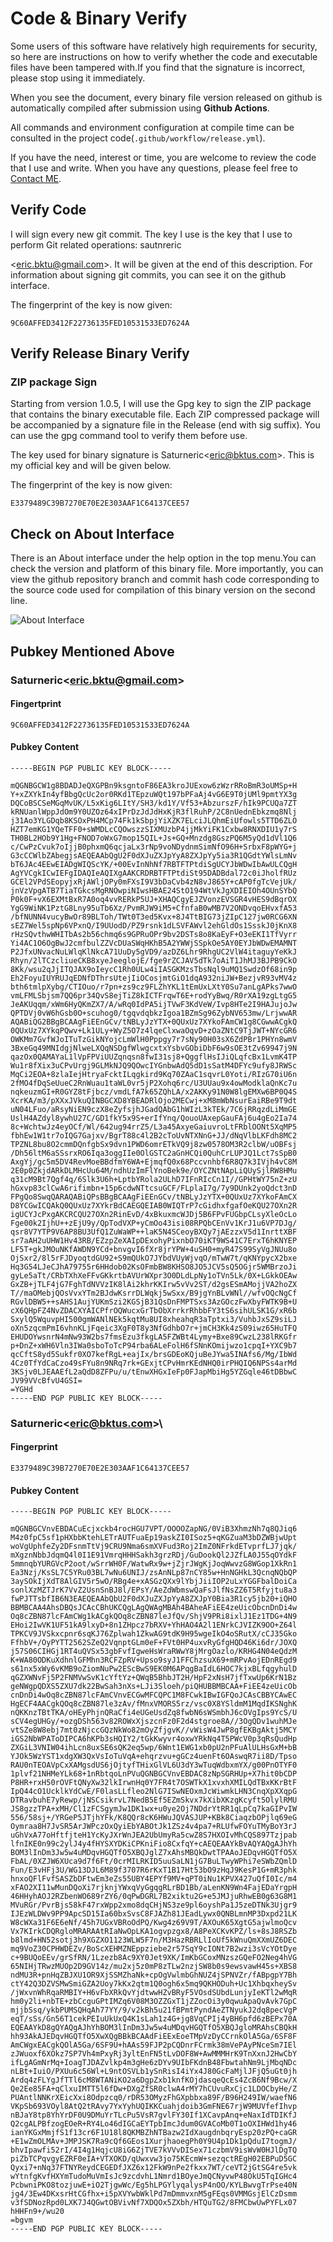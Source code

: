 # Code & Binary Verify

Some users of this software have relatively high requirements for security, so here are instructions on how to verify
whether the code and executable files have been tampered with.If you find that the signature is incorrect, please stop
using it immediately.

When you see the document, every binary file version released on github is automatically compiled after submission using
**Github Actions**.

All commands and environment configuration at compile time can be consulted in the project
code(`.github/workflow/release.yml`).

If you have the need, interest or time, you are welcome to review the code that I use and write. When you have any
questions, please feel free to [Contact ME](../contract.md).

## Verify Code

I will sign every new git commit. The key I use is the key that I use to perform Git related operations:
sautnreric

\<eric.bktu@gmail.com\>. It will be given at the end of this description. For information about signing git commits, you
can see it on the github interface.

The fingerprint of the key is now given:

```text
9C60AFFED3412F22736135FED10531533ED7624A
```

## Verify Release Binary Verify

### ZIP package Sign

Starting from version 1.0.5, I will use the Gpg key to sign the ZIP package that contains the binary executable file.
Each ZIP compressed package will be accompanied by a signature file in the Release (end with sig suffix). You can use
the gpg command tool to verify them before use.

The key used for binary signature is Saturneric\<eric@bktus.com\>. This is my official key and will be given below.

The fingerprint of the key is now given:

```text
E3379489C39B7270E70E2E303AAF1C64137CEE57
```

## Check on About Interface

There is an About interface under the help option in the top menu.You can check the version and platform of this binary
file. More importantly, you can view the github repository branch and commit hash code corresponding to the source code
used for compilation of this binary version on the second line.

![About Interface](https://github.com/saturneric/Blob/blob/master/screenshots/check-build.png?raw=true)

## Pubkey Mentioned Above

### Saturneric\<eric.bktu@gmail.com\>

#### Fingertprint

```text
9C60AFFED3412F22736135FED10531533ED7624A
```

#### Pubkey Content

```text
-----BEGIN PGP PUBLIC KEY BLOCK-----

mQGNBGCW1g8BDADJeQXGPBn9ksgntoF86EA3kroJUExow6zWzrRRoBmR3oUMSp+H
Y+xZXYkIn4yfBbgQcUc2or0RKd1TEpzuWQt197bPFaAj4vG6E9T0jUMl9pmtYX3g
DQCoBSCSeMGqMvUK/L5xKig6LItY/SH3/kd1Y/Vf53+AbzurszF/hIk9PCUQa7ZT
kRNUanlWppJdOm9Y0UZOz64xIPrDzJdJdHxKjR3flRuhP/2C8nUednEbkzmq8Nlj
j31Ao3YLGDqb8KSOxPH4MCp74Fk1kSbpjYiXZK7ELciJLQhmEiUfowls5TTD6ZLO
HZT7emKG1YQeTFF0+sWMDLcCQOwszzSIXMUzbP4jjMkYiFK1Cxbw8RNXDIU1y7rS
TH0BL2HOb9Y1Hg+FNOD7oWxG7mop15QIL+Js+GQ+Mnzdg8GszPQ6M5yQd1dVl1Q6
c/CwPzCvuk7oIjjB0phxmQ6qcjaLx3rNp9voNDydnmSimNfO96H+SrbxF8pWYG+j
G3cCCWlbZAbegjsAEQEAAbQgU2F0dXJuZXJpYyA8ZXJpYy5ia3R1QGdtYWlsLmNv
bT6JAc4EEwEIADgWIQScYK/+00EvInNhNf7RBTFTPtdiSgUCYJbWDwIbAwULCQgH
AgYVCgkICwIEFgIDAQIeAQIXgAAKCRDRBTFTPtdiSt95DADBdal72c0iJholfRUz
GCEl2VPdSEopyjxRjAWljOPy0mFXsI9V3bDaCvb4zN8vJ865Y+cAP0fgTcVejUk/
jnVzVpgATB7TiaTGkcsMgRNOwpiNIwsHBAE24StO194WtVkJgXDIEIOh4OUnSYbQ
P0k0F+vX6EXMtBxR7A0oq4vvRERkP5UJ+XHAQCgyEJZVonzEVSGR4vHES9dBqrOX
YgG9WiNK1PztG8Lny95uTb6Xz/PvmRJW9iM5+CfnfaB0wMB7V2ONDvqoEHvxfA53
/bfNUNN4vucyBwOr89BLToh/TWt0T3ed5Kvx+8J4TtBIG73jZIpC127jw0RCG6XN
sEZ7Wel5spNp6VPxnQ/I9UUodD/PZ9rsnk1dLSVFAWvl2ehGldOs1SsskJ0jKnX8
rHzSQvthwWHITbAs2b56chmq6s9GPRuOPr9bv2DSTs8o8KaEyF+O3eEKI1TfVyrr
Yi4AC1O6OgBwJ2cmfbulZZVcDUaSWqHKhB5A2YWWjSSpkOe5AY0EYJbWDwEMAMNT
P2JfxUNvacNuLWlqKlNkcA71UuDy5gVD9/azDZ6Lhr9RhgUC2VlW4itaguyYeKkJ
Rhyn/2lTCzcliueCKB8xyeJeeglojE/fge9rZCJAV5dTk7oAiT1JhMJ3BJPB9CkO
8Kk/wsu2qJjITQJAX9oIeycC1Rh0ULw4iIASGKMzsTbsNql9uMQ1SwdzOf68in9p
Eh2FoyuIUYRUJqEDNfDThrsUtejIiOCosjmtGiO1dqA932niJW+BezjvR93vMV4z
bth6tmlpXybg/CTIOuo/r7pn+zs9cz9FLZhYKL1tEmUxLXtY0Su7anLgAPks7wwO
vmLFMLSbjsm7QQ6pr34QvS8ejTiZ8kICTFrqwT6E+rodYyBwq/R0rXA19zgLtgG5
JeAKUqqm/xWm6HyQKmZX7/A/wRq0IdPA5ijTVwF3KdVeW/Ivp8HTe2I9HAJujoJw
QPTDVj0vW6hGsb0O+scuhog0/tgqvdqbkzIgoa1BZmSg96ZybNV653mw/LrjwwAR
AQABiQG2BBgBCAAgFiEEnGCv/tNBLyJzYTX+0QUxUz7XYkoFAmCW1g8CGwwACgkQ
0QUxUz7XYkqPQwv+Lk1ULy+WyZ5O7z4lqeClxwaOqvD+zOaZNtC9TjJWT+NYcGR6
OWKMm7GvfWJoITuTzGikNYojcLmWlH0Pppgy7r7sNy90H03sX6ZdPBr1PHYn8wmV
3BxeGq49MNIdgjNlweLXQqNSDgfWlwgcxtxYsbvGObiDbF6w9sOE3tZv69947j9N
qazOx0QAMAYaL1lVpFPViUUZqnqsn8fwI31sj8+QggflHsIJiQLqfcBx1LvmK4TP
Wu1r8fXix3uCPvUrgj9GLMkNJQ9QOwcIYGnbwAdQ5dD1sSatM4DFYc9ufy8JRWSc
MqCi2EOA+8zlaIejHtryaFcktILqgkird9Kq70ZAaC1sqvrL0Yoti/RIzG70iU6n
2fMO4fDqSeUueC2RnWuau1taWL0vr5jP2Xohq6rc/U3UUau9x4owModklaQnKc7u
nqkeuzmGI+R0GYZ8tFjbcz/vmdLfA7k65ZQhLA/x2AKKy91N0W8lgEMXw6BP0Q4S
XcrKA/m3/pXXxJVkuQINBGCXD8YBEADRlOjo2MECwj+xM8mWbNsurEaiRBe9T9dt
uN04LFuo/aRsyNiEN9czX8eZyfsjhJGadQAbG1hWIzL3kTEk/7C6jRRqzdLiMmGE
UslH4AZdyl8ywhU27C/GD1fkY5x9S+erIfYnq/QouoUAxepGauFAj6u4gEo2Ia74
8c+WchtwJz4eyOCf/Wl/642ug94rrZ5/L3a45AxyeGaiuvroLtFRblOONt5XqMP5
fbhEw1W1tr7oIQG7Gajxv/BgrT88c4l2B2cToUvNTXNnG+JJ/dNqVlbLKFdh8MC2
TPZNL8bu8O2cmmDQnfgbSx9dvn1PWD6omrETkVQ9j8zw0578OM3R2clbW/uOBFsj
/Dh56ltM6aSSsrxRO6Iqa3oggIIe0OlGSTC2aGnHCQi0QuhCrLUPJQ1Lct7sSpB0
AxgYj/gc5m5DV4RevMoeBBdfmY6WA+EjmqfQ0x68Pccvnhbf6R8Q7k3IVjh4vC8M
2E0p0ZkjdARkDLMHcUu64M/ndhUzImFlYnoBek9e/OYCZNtNApLiQUySjlRW8HMu
q31cM9Bt7Qgf4q/6Slk3U6h+LptbYRola2ULhD7IFnRIcCn1I//GPHtWY75nZ+zU
hGxvp83clCwA6rifimbn+15p6cdwNTtcsuGCF/FLplaI7g/7y9DUnk2yoQdct3nD
FPgQo8SwqQARAQABiQPsBBgBCAAgFiEEnGCv/tNBLyJzYTX+0QUxUz7XYkoFAmCX
D8YCGwICQAkQ0QUxUz7XYkrBdCAEGQEIAB0WIQTrP7cGidhxfgafOeKQU27OXn2R
igUCYJcPxgAKCRCQU27OXn2RinEvD/4xBkuxmcWJDj5B6FPvFUGbpCLsyXleOcLo
Fge00k2IjhU++zEjU9y/QpTodVXP+yCmOo43isi08RPQbCEnVv1KrJ1u6VP7DJg/
qsr8V7YTP9V6AP8BU3UfQ1ZuWaWP++laK5N4SCeoyBXQy7jAEzzxV5d1InrttXBF
sr7aAH2uUHW1Hv43RB/EZzpZeXAIpDExohyPixnbO70iKT9WS41C7ErxT6hKNYEP
LF5T+gkJMOuNKfAWDN9YCd+bnvgvI6fXr8jrYPW+4uSH0+myR47S99SyVgJNUu8o
OjSxr2/8l5rFJDyoqtdGU92+S9mQUkO7JYbdVUyWjvqO/mTwW7t/qKNYpycX2bxe
Hq3G54LJeCJhA79755r6HHdob02KsOFmbBW8KHSO8JO5JCV5sQ5OGjr5WMBrzoJi
gyLe5aTt/CRbTXhXeFFvGKkrtbAVUrWXpr3O0DLdLpNy1oTVn5Lk/0X+LGkkOEAw
GxZB+jTLF4jG7FghTdNVVzIK8lAi2khrKKIrw5vVv2ST/d2gsESmAMojjVA2hoZX
T//maOMebjQOsVvxYTm2BJdwKsrrDLWqkj5wSxx/B9jgYnBLvWNl//wfvOQcNgCf
RGvlDBW5++sAHS1AujYUKmSzi2KGSjB31QsDnFMPTSxs3AzGOczFwXbyFWTK9B+U
cX6QHpFZ4NvZDACXYAICPfrOQWucxGrTbObXrrkrRhbbFY3tS6sihULSK1G/xR6b
SxylQ5WquvpHI500gmWANlNEk5kqtMu8UI8xheahqR3aTptxi3/VuhbJxSZ9siLJ
oXn5zqcmPmI6vhnKLjFqeic3XgF0T8y3NfGdhbO7r+jmCH3Kk4zS09iwz65HuTFQ
EHUDOYwsnrN4mNw93W2bs7fmsEzu3fkgLA5FZWBt4Lymy+Bxe89CwzL238lRKGfr
p+DnZ+xWH6Vln3IWa0sboToTcP94rba6ALeFolH6fSNnKOmijwzo1cpqI+YXC9b7
qcCftS8yd5Sukfr0XO7kefRgL+eajIx/brsGDEoKQjuBeJYwa5INAfs6/Mg/IbWd
4Cz0TfYdCaCzo49sFYu8n9NRq7rk+GExjtCPvHmrKEdNHQ0irPHQIQ6NPSs4arMd
3KSjv0LJEAAEfL2aQdD8ZFPu/u/tEnwXHGxIeFp0FJapMbiHg5YZGqle46tDBbwC
JV99VVcBfvU4GSI=
=YGHd
-----END PGP PUBLIC KEY BLOCK-----

```

### Saturneric\<eric@bktus.com>\

#### Fingerprint

```text
E3379489C39B7270E70E2E303AAF1C64137CEE57
```

#### Pubkey Content

```text
-----BEGIN PGP PUBLIC KEY BLOCK-----

mQGNBGCVnvEBDACuEcjxckb4rocHGU7VPT/OOOOZapNG/0ViB3XhmzNh7q8QJiq6
M4z0fpC5sf1pHXbbKtehLETrAUTFuaEp19askZI0ISoz5+qKGZuaM3bDZWBjwUpt
woVgUphfeZy2DFsnmTtVj9CRU9Nma6smXVFud3Roj2ImZ0NFrkdETvprfLJ7jqk/
mXgznNbbJdqmQ4l0I1E91VmrqHHHSakh3grzRDj/GuDookQl2JZfLA0J55qOYdkF
5mmnqbYURGVcP2oot/wSrrWH0F/WatwRx9w+jZjrJWgKjJoqWwvzG8WGop1XkRn1
Ea3Nzj/KsSL7C5YRu03BL7wNu6UNIJ/zsAnNLp87nCY85w+HnNGHkL3QcnqNQbQP
3aySOkIjXdT8AlGIV5r5wO/RBg4e+xASGzQXx9lYbjJiiIOP2uLxYGGFbalDoiCa
sonlXzMZTJrK7VvZ2UsnSnBJ8l/EPsY/AeZdWbmswQaFsJlfNsZZ6T5Rfyjtu8a3
fwPJTTsbfIB6N3EAEQEAAbQbU2F0dXJuZXJpYyA8ZXJpY0Bia3R1cy5jb20+iQHO
BBMBCAA4AhsDBQsJCAcCBhUKCQgLAgQWAgMBAh4BAheAFiEE4zeUicObcnDnDi4w
Oq8cZBN87lcFAmCWg1kACgkQOq8cZBN87leJfQv/ShjV9PRi8ixlJ1Ez1TDG+4N9
EHoi2IwVK1UF51kA9lxyD+8n1ZHpcz7bRXV+YhHAO4A2l1ENrkCJVIZK9OO+Z64l
TPKCV9JVSkxcpnr6sqKJ76Zplwah1ZkwAG9tdK9H95wgeIkO4oSRutX/cCJ35Gko
FfhbV+/OyPYTT2562SZeQ2VqnptGLm0eF+FVt0HP4uxvRyGfgHQD46Ki6dr/JOXQ
j57S06CIHGj1RT4uQVSx53gbFvfIgweHsWraRWwY8jMrgOazlo/KRHG4N04eQdzM
K+WA80ODKuXdhnlGFMhn3RCFZpRV+Upso9syJ1FFChzsuX69+mRPvAojEDnREgd9
s61nx5xWy6vKMB9oZiomNuPw2EScBwS9EK0M6APqgBaIdL6HOC7kjxBLfqgyhulD
qGZXWNvFj5P2FNMVwSvK1cYftYz+QWqB5BhbJT2H/HpF2xNsH7jfTxwUp6KrN1Bz
geNWgpQDXS5ZXU7dk22BwSah3nXs+LJi3Sloeh/piQHUBBMBCAA+FiEE4zeUicOb
cnDnDi4wOq8cZBN87lcFAmCVnvECGwMFCQPC1M8FCwkIBwIGFQoJCAsCBBYCAwEC
HgECF4AACgkQOq8cZBN87le3zAv/fMnxVMORS5rz/vsc0X8YSldmM1MqdIKSNghK
nQKKnzTBtTKA/oHEyPhjnQRaCfi4eUGeUsdZq8fwbN6sWSmbhJ6cOVgIps9YcS/U
sCV4egUHGy/+ozgDSh563v82ROWxXjszcnFz0F2d4stgroe8A//3OgQDv1wuhMJe
vtSZe8W8ebj7mt0zNjccGQzNkWo82mOyZfjgvK//vWisW4JwP8gfEKBgAktj5MCY
iGS2NbWPAToDIPCA6hKPb3sHQIY2/tGkKwyvr4oxwYRkNq4T5PWcV0p3qRsQudHp
ZXGiL3VNIW04ihLcn8uxSE6sQK2eq5wp/6Wnt1EWG1xb0pU2nPFuAlULHsGxM+bB
YJOk5WzYST1xdgXW3QxVsIoTuVqA+ehqrzvu+gGCz4uenFt6OAswqR7ii8D/Tpso
RAU0nTEOAVpCxXAMgsdUS6jOjtyfTHixGlVL6U3dY3wTuqWdbxmYX/g00PnOTYF0
1plvf21NHMeYLk68+1nRbtqoLnPVuQGNBGCVnvEBDAC8zNpSGRHUp+X7hit0bCDP
P8HR+rxH50rOVFtQNyXw32lkIrwnHq0Y7FR4t7OSWTkX1xvxhXMILQdTBxKKrBtF
IpQ44cO1UcklkYdCwE/F0lasLLfleo2NlG7ISwNEOxmJcWiwmkLHN3CnqXpXXqpG
DTRavbuhE7yRewp/jNSCsikrvL7NedB5Ef5EZmSkvx7kXibXKzgKcyft5OlylRMU
JS8gzzTPA+xMH/Cl1zFCSgymJw1DK1wx+u0ye2Oj7NDdrYtRR1qLpCq7kaGIPvIW
556/58sj+/YRGeP5JTjhYFk/K8QQr8cK6HWuJQVASJUP+KBk8CiaqzbOPjlq69eG
Oymraa8H7JvSR5ArJWPczOxQyiEbYABOtJk1ZSz4v4pa7+RLUfwFOYuTMyBoY3rJ
uGhVxA77oHftfjteH1YcKyJXrWnJEA2UbUmyRa5cwZ8S7HXOIvMhCQS897Tzjpab
lfnIKE0n99c2ylJ4y4fHYSXYDKiCPKniFio8CxfqY+cAEQEAAYkBvAQYAQgAJhYh
BOM3lInDm3Jw5w4uMDqvHGQTfO5XBQJglZ7xAhsMBQkDwtTPAAoJEDqvHGQTfO5X
FbAL/0XZJW6XUca9d7f6Ft/0crMILRKID5uuSaLN1jG7BuLTwyWPhi7eSWbZQmlD
Fun/E3vHFj3U/WG13DJL6M89f3707R6rKxT1B17Ht53bO9zHqJ9KesP1G+mR3phk
hnxoQFlFvfSASZbDFtwEm3eZs55UBY4EPYf9MV+qPT0iNu1KPVX427uQfI0Ic/m4
xFAO2XI11wMunDQoXi7rjknjYWxqVyGgqgRLrBD1Bb/aLenKN9Wn4FajEDaYrgpH
46HHyhAOJ2RZbenWO689rZY6/0qPwDGRL7B2xiktu2G+e5JMJjuRhwEB0g63G8M1
MVuRGr/PvrBjs58kF47rxWpp2xmo8dqCHjNS3ze9pl6oyshPa1J5zeDTNk3Ujgr9
IJEzWLDWv9PP9ApcSD15Ia60bxSvsC8FJAZh81JEadLywx0QNBLmnMP3Dxpd21LK
W8cWXa31F6E6eNf/45h7UGxVBRoOdPQ/Kwg4z69V9T/AXOuK65XgtG5ajwlmoQcv
Vx7KIrkCDQRgloMRARAAtRIaNwOpLKA1ogvpzgx8/A8PeXCKvKPZ/ls+8sJ8RSZb
b8lmd+HN52sotj3h9XGZXO1123WLW5F7n/M3HazRBRLlIoUf5kWnuQmXXmUZ6DEC
mq9VoZ30CPHWDEZv/BoScXEHMZNEppziebe2r57SqY9cIONt7B2wzi3sVcYOtDye
c+9BUQoEEv/grSfRN/1Lzezb8Ac9XY0Jet9XK/ImKbGCoxMNzszGQeFO2Neg4hVG
65NIHjTRwzMUOp2D9GV14z/mu2xj5z0mP8zTLw2nzjSW8b0s9ewsvawH45s+XBS8
ndMU3R+pnHqZBJXU1OR9XjSSMZhaNk+cpOgVwlmbGhNUZ4jSPNVZr/fABpgpY7Bh
ctY42Q3DZVSMwSmiGZA2Uoy7kKx2qtm1Q0ogh6x5mq9QKHODuh+Uc1XhbqxheySv
/jWxvnWhRqaRMBIY+H6vFbXRkQvYjdtwwHZvBRyF5VOsdSUbdLunjyIeKTl2wMqR
hm0y2li+nbTE+zbCcguGPtIMZq6V08M3OZZGxT1jZZocOi3y0qwuApaQvAvk7GpC
mjjbSsq/ykbPUMSQHqAh77YY/9/v2kBh5u21fBPmtPyndAeZTNyukJ2dq8pecVgP
eqT/sSs/Gn56T1cekPEIuUkUxQ4K1sLah1z4G+jg8VqCPIj4yBH6pfd6zBEPx70A
EQEAAYkD8gQYAQgAJhYhBOM3lInDm3Jw5w4uMDqvHGQTfO5XBQJgloMRAhsCBQkH
hh93AkAJEDqvHGQTfO5XwXQgBBkBCAAdFiEExEoeTMpVzDyCCrnkOlA5Ga/6SF8F
AmCWgxEACgkQOlA5Ga/6SF9U+hAAs59FJP2pCQDnrFCrmk38mVePAyPNceSm7IEl
zJWuoxf6XOkz7SP7Vh4mPxyRj3yltEnFN5tLvDOF8W+AwMMMHrK9TnXxnJ2HwCbY
ifLgAGmNrMq+IoagTJDAZvlkp4m3gHe6zDYv9UIbFKdnB48FbwtahNm9LjMbqNDc
nLBt+IuiO/PXUu6c56Wl+L9ntOSVLb1ySnRisI4iYx4J80GcFaMjlJFjQ5uGt0jh
Ardq4zFLYgJfTTl6cM8WTANiKO2a6DgpZxb1knfKOjdasqeQcEs4ZcB6Nf9Bcw/X
Qe2Ee85FA+qClxuIMTT5l6fDw+DXgZfSR0clwA4rMY7hCUvuRxCjc1LDOCbyHe/Z
PUAntlNNKrXEicXxi8Odpzcq0/rDR53OMyzFhGXpbbxa89F/B96H249IW/waefN6
VKpSb693VOyl8AtQ2tRAvy7YxYyhUQIKKCuahjdoib3GmFNE67rjW9MUVfefIhvp
nBJaY8tp8YhYrDF0U9DMuYrTLcPu5VsR7gvlFY30If1XCavpAnq+eNaxIdTDIKfJ
Q2cgALPBfzogEOeR+RY4Lo46dIGCaEYTpbImcJdum0GVACoMb0T1oOXIHWd1hy46
ianYKGxMmjfS1f13cr6F1U18l8QKMBZhNTBazw2IdXaugdnbqryEsp20zPQ+caGR
+E1wZmOLMAv+JMPJSK7Ra9cQf6GEos1XurjhaoegPh0Y9U4p1Dk1pQduI7togmJ/
bhvIpawfi52rI/4I4g1HqjcU8iG6ZjTVE7kVVvDISex71czbmV9isWvW0HJlDgTQ
piZbTCPqvgyEZRF0eIA+VTXOKD/qUwxvw3jo75KEcmW+sezqctREgH02EBPuD5GC
Qyxi7+nNq37FTNYReydCEGEDfJXZ6x12FkW9nPe2fkxx7WT/ceVT2jGtSG4re5vk
wYtnfgKvfHXYmTudoMuVmIsJc9zcdvhL1Nmrd1BOyeJmQCNyvwP48OkU5TqIGHc4
PcbwniPKO8tozjuwE+iO2TjgwWc/Eg5hLPGYlyqalysP4nOO/KYLBwvgTrPse40N
jg4/3Ew4DKxsrHtCGfhx+i5pXVYwbWklPd7mDmmvxnM5gFEqs0VMMGsjElCzDsmm
v3fSDNozRpd0LXK7J4QGwtOBVivNf7XDQOx5ZXbh/HTQuTG2/8FMCbwUwPYFLx07
hHHFn9+/wu20
=bgvm
-----END PGP PUBLIC KEY BLOCK-----

```